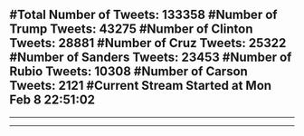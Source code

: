 #Total Number of Tweets: 133358 
#Number of Trump Tweets: 43275
#Number of Clinton Tweets: 28881
#Number of Cruz Tweets: 25322
#Number of Sanders Tweets: 23453
#Number of Rubio Tweets: 10308
#Number of Carson Tweets: 2121
#Current Stream Started at Mon Feb  8 22:51:02
---
---
---
